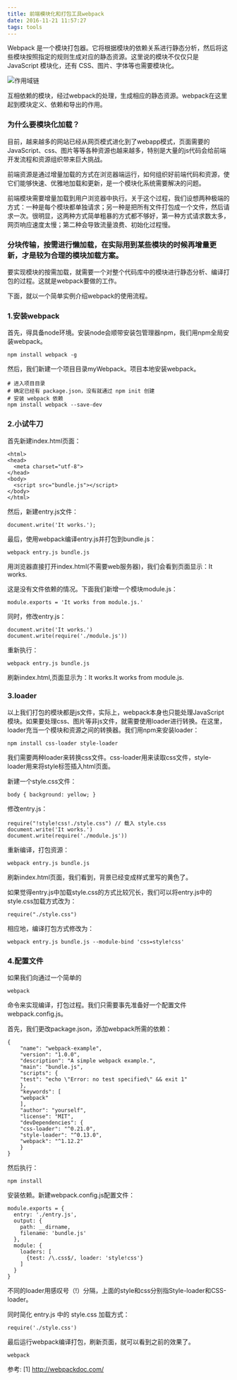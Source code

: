 ```yaml
---
title: 前端模块化和打包工具webpack
date: 2016-11-21 11:57:27
tags: tools 
---
```


Webpack 是一个模块打包器。它将根据模块的依赖关系进行静态分析，然后将这些模块按照指定的规则生成对应的静态资源。这里说的模块不仅仅只是 JavaScript 模块化，还有 CSS、图片、字体等也需要模块化。

<!-- more -->

![作用域链](/css/images/webpack/webpack.png)

互相依赖的模块，经过webpack的处理，生成相应的静态资源。webpack在这里起到模块定义、依赖和导出的作用。

### 为什么要模块化加载？

目前，越来越多的网站已经从网页模式进化到了webapp模式，页面需要的JavaScript、css、图片等等各种资源也越来越多，特别是大量的js代码会给前端开发流程和资源组织带来巨大挑战。

前端资源是通过增量加载的方式在浏览器端运行，如何组织好前端代码和资源，使它们能够快速、优雅地加载和更新，是一个模块化系统需要解决的问题。

前端模块需要增量加载到用户浏览器中执行。关于这个过程，我们设想两种极端的方式：一种是每个模块都单独请求；另一种是把所有文件打包成一个文件，然后请求一次。很明显，这两种方式简单粗暴的方式都不够好，第一种方式请求数太多，网页响应速度太慢；第二种会导致流量浪费、初始化过程慢。

### 分块传输，按需进行懒加载，在实际用到某些模块的时候再增量更新，才是较为合理的模块加载方案。

要实现模块的按需加载，就需要一个对整个代码库中的模块进行静态分析、编译打包的过程。这就是webpack要做的工作。

下面，就以一个简单实例介绍webpack的使用流程。

### 1.安装webpack

首先，得具备node环境。安装node会顺带安装包管理器npm，我们用npm全局安装webpack。

```
npm install webpack -g
```

然后，我们新建一个项目目录myWebpack。项目本地安装webpack。

```
# 进入项目目录
# 确定已经有 package.json，没有就通过 npm init 创建
# 安装 webpack 依赖
npm install webpack --save-dev
```

### 2.小试牛刀

首先新建index.html页面：

```
<html>
<head>
  <meta charset="utf-8">
</head>
<body>
  <script src="bundle.js"></script>
</body>
</html>
```

然后，新建entry.js文件：

```
document.write('It works.');
```

最后，使用webpack编译entry.js并打包到bundle.js：

```
webpack entry.js bundle.js
```

用浏览器直接打开index.html(不需要web服务器)，我们会看到页面显示：It works.

这是没有文件依赖的情况。下面我们新增一个模块module.js：

```
module.exports = 'It works from module.js.'
```

同时，修改entry.js：

```
document.write('It works.')
document.write(require('./module.js'))
```

重新执行：

```
webpack entry.js bundle.js
```

刷新index.html,页面显示为：It works.It works from module.js.


### 3.loader

以上我们打包的模块都是js文件，实际上，webpack本身也只能处理JavaScript模块。如果要处理css、图片等非js文件，就需要使用loader进行转换。在这里，loader充当一个模块和资源之间的转换器。我们用npm来安装loader：

```
npm install css-loader style-loader
```

我们需要两种loader来转换css文件。css-loader用来读取css文件，style-loader用来将style标签插入html页面。

新建一个style.css文件：

```
body { background: yellow; }
```

修改entry.js：

```
require("!style!css!./style.css") // 载入 style.css
document.write('It works.')
document.write(require('./module.js'))
```
重新编译，打包资源：

```
webpack entry.js bundle.js
```

刷新index.html页面，我们看到，背景已经变成样式里写的黄色了。

如果觉得entry.js中加载style.css的方式比较冗长，我们可以将entry.js中的style.css加载方式改为：

```
require("./style.css")
```

相应地，编译打包方式修改为：

```
webpack entry.js bundle.js --module-bind 'css=style!css'
```

### 4.配置文件

如果我们向通过一个简单的

```
webpack
```

命令来实现编译，打包过程。我们只需要事先准备好一个配置文件webpack.config.js。

首先，我们更改package.json，添加webpack所需的依赖：

```
{
    "name": "webpack-example",
    "version": "1.0.0",
    "description": "A simple webpack example.",
    "main": "bundle.js",
    "scripts": {
    "test": "echo \"Error: no test specified\" && exit 1"
    },
    "keywords": [
    "webpack"
    ],
    "author": "yourself",
    "license": "MIT",
    "devDependencies": {
    "css-loader": "^0.21.0",
    "style-loader": "^0.13.0",
    "webpack": "^1.12.2"
    }
}
```

然后执行：

```
npm install
```

安装依赖。新建webpack.config.js配置文件：

```
module.exports = {
  entry: './entry.js',
  output: {
    path: __dirname,
    filename: 'bundle.js'
  },
  module: {
    loaders: [
      {test: /\.css$/, loader: 'style!css'}
    ]
  }
}
```
不同的loader用感叹号（!）分隔，上面的style和css分别指Style-loader和CSS-loader。

同时简化 entry.js 中的 style.css 加载方式：

```
require('./style.css')
```

最后运行webpack编译打包，刷新页面，就可以看到之前的效果了。

```
webpack
```


参考:
[1] http://webpackdoc.com/
